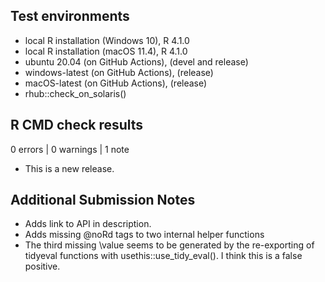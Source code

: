 ## Test environments
* local R installation (Windows 10), R 4.1.0
* local R installation (macOS 11.4), R 4.1.0
* ubuntu 20.04 (on GitHub Actions), (devel and release)
* windows-latest (on GitHub Actions), (release)
* macOS-latest (on GitHub Actions), (release)
* rhub::check_on_solaris()

## R CMD check results

0 errors | 0 warnings | 1 note

* This is a new release.

## Additional Submission Notes
* Adds link to API in description.
* Adds missing @noRd tags to two internal helper functions
* The third missing \value seems to be generated by the re-exporting of tidyeval functions with usethis::use_tidy_eval(). I think this is a false positive.
